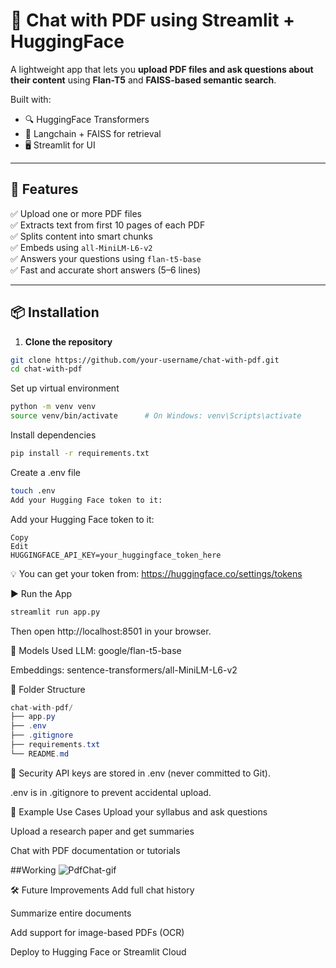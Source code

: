 # 📄 Chat with PDF using Streamlit + HuggingFace

A lightweight app that lets you **upload PDF files and ask questions about their content** using **Flan-T5** and **FAISS-based semantic search**.

Built with:
- 🔍 HuggingFace Transformers
- 🧠 Langchain + FAISS for retrieval
- 🖥️ Streamlit for UI

---

## 🚀 Features

✅ Upload one or more PDF files  
✅ Extracts text from first 10 pages of each PDF  
✅ Splits content into smart chunks  
✅ Embeds using `all-MiniLM-L6-v2`  
✅ Answers your questions using `flan-t5-base`  
✅ Fast and accurate short answers (5–6 lines)

---

## 📦 Installation

1. **Clone the repository**
```bash
git clone https://github.com/your-username/chat-with-pdf.git
cd chat-with-pdf

```
Set up virtual environment
```bash
python -m venv venv
source venv/bin/activate      # On Windows: venv\Scripts\activate

```
Install dependencies
```bash
pip install -r requirements.txt

```
Create a .env file
```bash
touch .env
Add your Hugging Face token to it:
```
Add your Hugging Face token to it:
```env
Copy
Edit
HUGGINGFACE_API_KEY=your_huggingface_token_here
```
💡 You can get your token from: https://huggingface.co/settings/tokens

▶️ Run the App
```bash
streamlit run app.py
```
Then open http://localhost:8501 in your browser.

🧠 Models Used
LLM: google/flan-t5-base

Embeddings: sentence-transformers/all-MiniLM-L6-v2

📂 Folder Structure
```csharp
chat-with-pdf/
├── app.py
├── .env
├── .gitignore
├── requirements.txt
└── README.md
```
🔐 Security
API keys are stored in .env (never committed to Git).

.env is in .gitignore to prevent accidental upload.

🧪 Example Use Cases
Upload your syllabus and ask questions

Upload a research paper and get summaries

Chat with PDF documentation or tutorials

##Working
![PdfChat-gif](https://github.com/user-attachments/assets/38dbc469-5732-4684-8e13-20edaa0bd585)


🛠️ Future Improvements
Add full chat history

Summarize entire documents

Add support for image-based PDFs (OCR)

Deploy to Hugging Face or Streamlit Cloud

